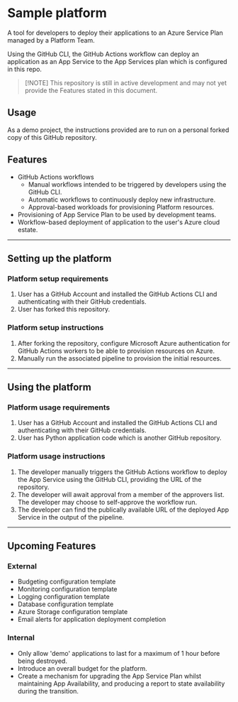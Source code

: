 # Sample platform

A tool for developers to deploy their applications to an Azure Service Plan managed by a Platform Team.

Using the GitHub CLI, the GitHub Actions workflow can deploy an application as an App Service to the App Services plan which is configured in this repo.

> [!NOTE] This repository is still in active development and may not yet provide the Features stated in this document.

## Usage

As a demo project, the instructions provided are to run on a personal forked copy of this GitHub repository.

## Features

- GitHub Actions workflows
  - Manual workflows intended to be triggered by developers using the GitHub CLI.
  - Automatic workflows to continuously deploy new infrastructure.
  - Approval-based workloads for provisioning Platform resources.
- Provisioning of App Service Plan to be used by development teams.
- Workflow-based deployment of application to the user's Azure cloud estate.

---

## Setting up the platform

### Platform setup requirements

1. User has a GitHub Account and installed the GitHub Actions CLI and authenticating with their GitHub credentials.
2. User has forked this repository.

### Platform setup instructions

1. After forking the repository, configure Microsoft Azure authentication for GitHub Actions workers to be able to provision resources on Azure.
2. Manually run the associated pipeline to provision the initial resources.

---

## Using the platform

### Platform usage requirements

1. User has a GitHub Account and installed the GitHub Actions CLI and authenticating with their GitHub credentials.
2. User has Python application code which is another GitHub repository.

### Platform usage instructions

1. The developer manually triggers the GitHub Actions workflow to deploy the App Service using the GitHub CLI, providing the URL of the repository.
2. The developer will await approval from a member of the approvers list. The developer may choose to self-approve the workflow run.
3. The developer can find the publically available URL of the deployed App Service in the output of the pipeline.

---

## Upcoming Features

### External

- Budgeting configuration template
- Monitoring configuration template
- Logging configuration template
- Database configuration template
- Azure Storage configuration template
- Email alerts for application deployment completion

### Internal

- Only allow 'demo' applications to last for a maximum of 1 hour before being destroyed.
- Introduce an overall budget for the platform.
- Create a mechanism for upgrading the App Service Plan whilst maintaining App Availability, and producing a report to state availability during the transition.
